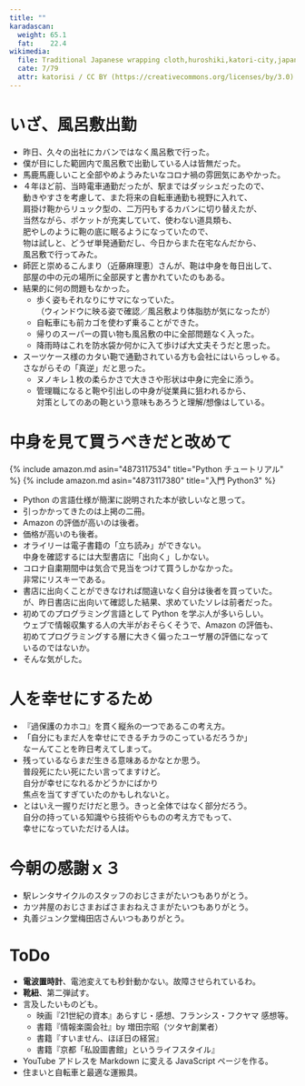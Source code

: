 ```yaml
---
title: ""
karadascan:
  weight: 65.1
  fat:    22.4
wikimedia:
  file: Traditional Japanese wrapping cloth,huroshiki,katori-city,japan.JPG
  cate: 7/79
  attr: katorisi / CC BY (https://creativecommons.org/licenses/by/3.0)
---
```


# いざ、風呂敷出勤

* 昨日、久々の出社にカバンではなく風呂敷で行った。
* 僕が目にした範囲内で風呂敷で出勤している人は皆無だった。
* 馬鹿馬鹿しいこと全部やめようみたいなコロナ禍の雰囲気にあやかった。
* ４年ほど前、当時電車通勤だったが、駅まではダッシュだったので、  
  動きやすさを考慮して、また将来の自転車通勤も視野に入れて、  
  肩掛け鞄からリュック型の、二万円もするカバンに切り替えたが、  
  当然ながら、ポケットが充実していて、使わない道具類も、  
  肥やしのように鞄の底に眠るようになっていたので、  
  物は試しと、どうぜ単発通勤だし、今日からまた在宅なんだから、  
  風呂敷で行ってみた。
* 師匠と崇めるこんまり（近藤麻理恵）さんが、鞄は中身を毎日出して、  
  部屋の中の元の場所に全部戻すと書かれていたのもある。
* 結果的に何の問題もなかった。
  * 歩く姿もそれなりにサマになっていた。  
    （ウィンドウに映る姿で確認／風呂敷より体脂肪が気になったが）
  * 自転車にも前カゴを使わず乗ることができた。
  * 帰りのスーパーの買い物も風呂敷の中に全部問題なく入った。
  * 降雨時はこれを防水袋か何かに入て歩けば大丈夫そうだと思った。
* スーツケース様のカタい鞄で通勤されている方も会社にはいらっしゃる。  
  さながらその「真逆」だと思った。  
  * ヌノキレ１枚の柔らかさで大きさや形状は中身に完全に添う。  
  * 管理職になると鞄や引出しの中身が従業員に狙われるから、  
    対策としてのあの鞄という意味もあろうと理解/想像はしている。


# 中身を見て買うべきだと改めて

{% include amazon.md asin="4873117534" title="Python チュートリアル" %}
{% include amazon.md asin="4873117380" title="入門 Python3" %}

* Python の言語仕様が簡潔に説明された本が欲しいなと思って。
* 引っかかってきたのは上掲の二冊。
* Amazon の評価が高いのは後者。
* 価格が高いのも後者。
* オライリーは電子書籍の「立ち読み」ができない。  
  中身を確認するには大型書店に「出向く」しかない。  
* コロナ自粛期間中は気合で見当をつけて買うしかなかった。  
  非常にリスキーである。
* 書店に出向くことができなければ間違いなく自分は後者を買っていた。  
  が、昨日書店に出向いて確認した結果、求めていたソレは前者だった。
* 初めてのプログラミング言語として Python を学ぶ人が多いらしい。  
  ウェブで情報収集する人の大半がおそらくそうで、Amazon の評価も、  
  初めてプログラミングする層に大きく偏ったユーザ層の評価になって  
  いるのではないか。
* そんな気がした。


# 人を幸せにするため

* 『過保護のカホコ』を貫く縦糸の一つであるこの考え方。
* 「自分にもまだ人を幸せにできるチカラのこっているだろうか」  
  なーんてことを昨日考えてしまって。
* 残っているならまだ生きる意味あるかなとか思う。  
  普段死にたい死にたい言ってますけど。  
  自分が幸せになれるかどうかにばかり  
  焦点を当てすぎていたのかもしれないと。
* とはいえ一握りだけだと思う。きっと全体ではなく部分だろう。  
  自分の持っている知識やら技術やらものの考え方でもって、  
  幸せになっていただける人は。


# 今朝の感謝ｘ３

* 駅レンタサイクルのスタッフのおじさまがたいつもありがとう。
* カツ丼屋のおじさまおばさまおねえさまがたいつもありがとう。
* 丸善ジュンク堂梅田店さんいつもありがとう。


# ToDo

* **電波置時計**、電池変えても秒針動かない。故障させられているわ。
* **靴紐**、第二弾試す。
* 言及したいものども。
  * 映画『21世紀の資本』あらすじ・感想、フランシス・フクヤマ 感想等。
  * 書籍『情報楽園会社』by 増田宗昭（ツタヤ創業者）
  * 書籍『すいません、ほぼ日の経営』
  * 書籍『京都「私設圖書館」というライフスタイル』
* YouTube アドレスを Markdown に変える JavaScript ページを作る。
* 住まいと自転車と最適な運搬具。
